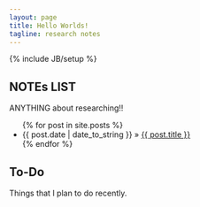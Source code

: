 ```yaml
---
layout: page
title: Hello Worlds!
tagline: research notes
---
```

{% include JB/setup %}

## NOTEs LIST

ANYTHING about researching!!

<ul class="posts">
  {% for post in site.posts %}
    <li><span>{{ post.date | date_to_string }}</span> &raquo; <a href="{{ BASE_PATH }}{{ post.url }}">{{ post.title }}</a></li>
  {% endfor %}
</ul>

## To-Do

Things that I plan to do recently.


